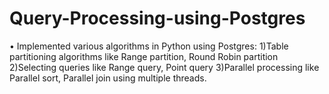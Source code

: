 # Query-Processing-using-Postgres

•	Implemented various algorithms in Python using Postgres:
1)Table partitioning algorithms like Range partition, Round Robin partition
2)Selecting queries like Range query, Point query
3)Parallel processing like Parallel sort, Parallel join using multiple threads.
